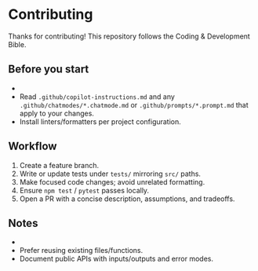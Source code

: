 # Contributing

Thanks for contributing! This repository follows the Coding & Development Bible.

## Before you start

-
- Read `.github/copilot-instructions.md` and any `.github/chatmodes/*.chatmode.md` or `.github/prompts/*.prompt.md` that apply to your changes.
- Install linters/formatters per project configuration.

## Workflow

1. Create a feature branch.
2. Write or update tests under `tests/` mirroring `src/` paths.
3. Make focused code changes; avoid unrelated formatting.
4. Ensure `npm test` / `pytest` passes locally.
5. Open a PR with a concise description, assumptions, and tradeoffs.

## Notes

-
- Prefer reusing existing files/functions.
- Document public APIs with inputs/outputs and error modes.
